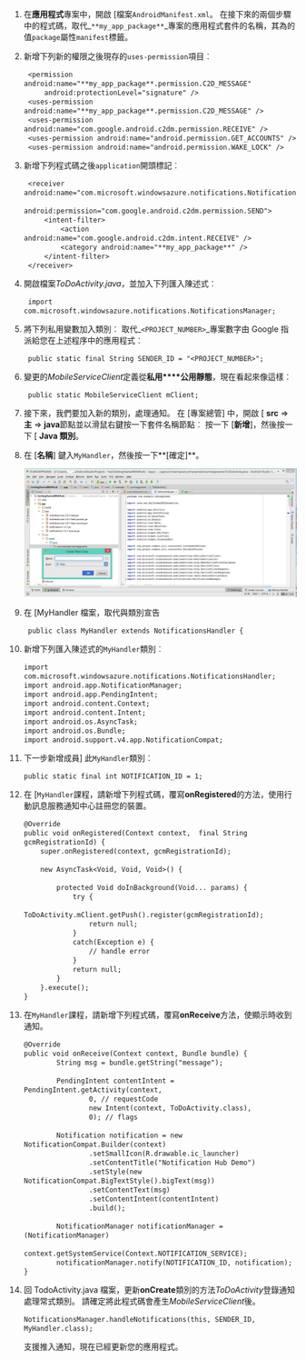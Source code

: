 1. 在**應用程式**專案中，開啟 [檔案`AndroidManifest.xml`。 在接下來的兩個步驟中的程式碼，取代_`**my_app_package**`_專案的應用程式套件的名稱，其為的值`package`屬性`manifest`標籤。

2. 新增下列新的權限之後現存的`uses-permission`項目︰

        <permission android:name="**my_app_package**.permission.C2D_MESSAGE"
            android:protectionLevel="signature" />
        <uses-permission android:name="**my_app_package**.permission.C2D_MESSAGE" />
        <uses-permission android:name="com.google.android.c2dm.permission.RECEIVE" />
        <uses-permission android:name="android.permission.GET_ACCOUNTS" />
        <uses-permission android:name="android.permission.WAKE_LOCK" />

3. 新增下列程式碼之後`application`開頭標記︰

        <receiver android:name="com.microsoft.windowsazure.notifications.NotificationsBroadcastReceiver"
                                        android:permission="com.google.android.c2dm.permission.SEND">
            <intent-filter>
                <action android:name="com.google.android.c2dm.intent.RECEIVE" />
                <category android:name="**my_app_package**" />
            </intent-filter>
        </receiver>


4. 開啟檔案*ToDoActivity.java*，並加入下列匯入陳述式︰

        import com.microsoft.windowsazure.notifications.NotificationsManager;


5. 將下列私用變數加入類別︰ 取代_`<PROJECT_NUMBER>`_專案數字由 Google 指派給您在上述程序中的應用程式︰

        public static final String SENDER_ID = "<PROJECT_NUMBER>";

6. 變更的*MobileServiceClient*定義從**私用****公用靜態**，現在看起來像這樣︰

        public static MobileServiceClient mClient;

7. 接下來，我們要加入新的類別，處理通知。 在 [專案總管] 中，開啟 [ **src** => **主** => **java**節點並以滑鼠右鍵按一下套件名稱節點︰ 按一下 [**新增**]，然後按一下 [ **Java 類別**。

8. 在 [**名稱**] 鍵入`MyHandler`，然後按一下**[確定]**。


    ![](./media/app-service-mobile-android-configure-push/android-studio-create-class.png)


9. 在 [MyHandler 檔案，取代與類別宣告

        public class MyHandler extends NotificationsHandler {


10. 新增下列匯入陳述式的`MyHandler`類別︰

        import com.microsoft.windowsazure.notifications.NotificationsHandler;
        import android.app.NotificationManager;
        import android.app.PendingIntent;
        import android.content.Context;
        import android.content.Intent;
        import android.os.AsyncTask;
        import android.os.Bundle;
        import android.support.v4.app.NotificationCompat;


11. 下一步新增成員] 此`MyHandler`類別︰

        public static final int NOTIFICATION_ID = 1;


12. 在 [`MyHandler`課程，請新增下列程式碼，覆寫**onRegistered**的方法，使用行動訊息服務通知中心註冊您的裝置。

        @Override
        public void onRegistered(Context context,  final String gcmRegistrationId) {
            super.onRegistered(context, gcmRegistrationId);

            new AsyncTask<Void, Void, Void>() {

                protected Void doInBackground(Void... params) {
                    try {
                        ToDoActivity.mClient.getPush().register(gcmRegistrationId);
                        return null;
                    }
                    catch(Exception e) {
                        // handle error             
                    }
                    return null;            
                }
            }.execute();
        }


13. 在`MyHandler`課程，請新增下列程式碼，覆寫**onReceive**方法，使顯示時收到通知。

        @Override
        public void onReceive(Context context, Bundle bundle) {
                String msg = bundle.getString("message");

                PendingIntent contentIntent = PendingIntent.getActivity(context,
                        0, // requestCode
                        new Intent(context, ToDoActivity.class),
                        0); // flags

                Notification notification = new NotificationCompat.Builder(context)
                        .setSmallIcon(R.drawable.ic_launcher)
                        .setContentTitle("Notification Hub Demo")
                        .setStyle(new NotificationCompat.BigTextStyle().bigText(msg))
                        .setContentText(msg)
                        .setContentIntent(contentIntent)
                        .build();

                NotificationManager notificationManager = (NotificationManager)
                        context.getSystemService(Context.NOTIFICATION_SERVICE);
                notificationManager.notify(NOTIFICATION_ID, notification);
        }


14. 回 TodoActivity.java 檔案，更新**onCreate**類別的方法*ToDoActivity*登錄通知處理常式類別。 請確定將此程式碼會產生*MobileServiceClient*後。


        NotificationsManager.handleNotifications(this, SENDER_ID, MyHandler.class);

    支援推入通知，現在已經更新您的應用程式。
